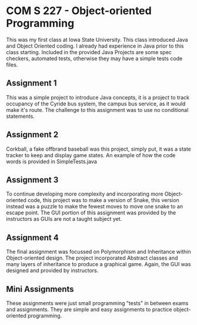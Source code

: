 # COM S 227 - Object-oriented Programming

This was my first class at Iowa State University. This class introduced Java and Object Oriented coding. I already had experience in Java prior to this class starting. Included in the provided Java Projects are some spec checkers, automated tests, otherwise they may have a simple tests code files.

## Assignment 1
This was a simple project to introduce Java concepts, it is a project to track occupancy of the Cyride bus system, the campus bus service, as it would make it's route. The challenge to this assignment was to use no conditional statements.

## Assignment 2
Corkball, a fake offbrand baseball was this project, simply put, it was a state tracker to keep and display game states. An example of how the code words is provided in SimpleTests.java

## Assignment 3
To continue developing more complexity and incorporating more Object-oriented code, this project was to make a version of Snake, this version instead was a puzzle to make the fewest moves to move one snake to an escape point. The GUI portion of this assignment was provided by the instructors as GUIs are not a taught subject yet.

## Assignment 4
The final assignment was focussed on Polymorphism and Inheritance within Object-oriented design. The project incorporated Abstract classes and many layers of inheritance to produce a graphical game. Again, the GUI was designed and provided by instructors.

## Mini Assignments
These assignments were just small programming "tests" in between exams and assignments. They are simple and easy assignments to practice object-oriented programming.